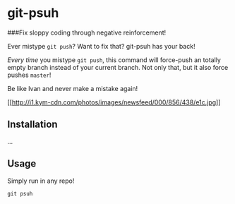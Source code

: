 # git-psuh
###Fix sloppy coding through negative reinforcement!

Ever mistype `git push`? Want to fix that? git-psuh has your back!

*Every time* you mistype `git push`, this command will force-push an totally empty branch instead of your current branch. Not only that, but it also force pushes `master`!

Be like Ivan and never make a mistake again!

[[http://i1.kym-cdn.com/photos/images/newsfeed/000/856/438/e1c.jpg]]

## Installation
...

## Usage
Simply run in any repo!

```
git psuh
```

